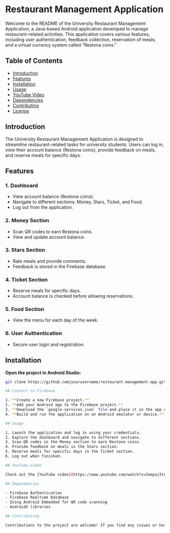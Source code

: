 # Restaurant Management Application

Welcome to the README of the University Restaurant Management Application, a Java-based Android application developed to manage restaurant-related activities. This application covers various features, including user authentication, feedback collection, reservation of meals, and a virtual currency system called "Restona coins."

## Table of Contents

- [Introduction](#introduction)
- [Features](#features)
- [Installation](#installation)
- [Usage](#usage)
- [YouTube Video](#youtube-video)
- [Dependencies](#dependencies)
- [Contributing](#contributing)
- [License](#license)

## Introduction

The University Restaurant Management Application is designed to streamline restaurant-related tasks for university students. Users can log in, view their account balance (Restona coins), provide feedback on meals, and reserve meals for specific days.

## Features

### 1. Dashboard
- View account balance (Restona coins).
- Navigate to different sections: Money, Stars, Ticket, and Food.
- Log out from the application.

### 2. Money Section
- Scan QR codes to earn Restona coins.
- View and update account balance.

### 3. Stars Section
- Rate meals and provide comments.
- Feedback is stored in the Firebase database.

### 4. Ticket Section
- Reserve meals for specific days.
- Account balance is checked before allowing reservations.

### 5. Food Section
- View the menu for each day of the week.

### 6. User Authentication
- Secure user login and registration.

## Installation

**Open the project in Android Studio:**
   ```bash
   git clone https://github.com/yourusername/restaurant-management-app.git```

## Connect to Firebase

1. **Create a new Firebase project.**
2. **Add your Android app to the Firebase project.**
3. **Download the `google-services.json` file and place it in the app directory.**
4. **Build and run the application on an Android emulator or device.**

## Usage

1. Launch the application and log in using your credentials.
2. Explore the dashboard and navigate to different sections.
3. Scan QR codes in the Money section to earn Restona coins.
4. Provide feedback on meals in the Stars section.
5. Reserve meals for specific days in the Ticket section.
6. Log out when finished.

## YouTube Video

Check out the [YouTube video](https://www.youtube.com/watch?v=JoepajIt898) demonstrating the features and usage of the application.

## Dependencies

- Firebase Authentication
- Firebase Realtime Database
- Zxing Android Embedded for QR code scanning
- AndroidX libraries

## Contributing

Contributions to the project are welcome! If you find any issues or have enhancements to suggest, please open an issue or create a pull request.
